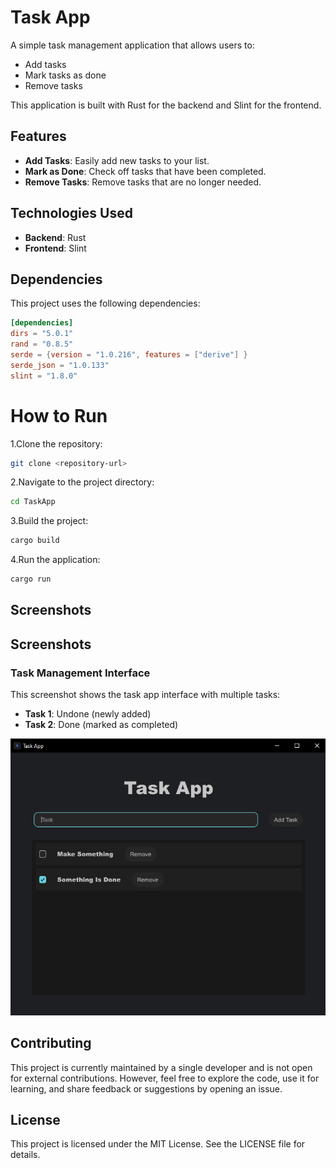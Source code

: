 # Task App

A simple task management application that allows users to:

- Add tasks
- Mark tasks as done
- Remove tasks

This application is built with Rust for the backend and Slint for the frontend.

## Features

- **Add Tasks**: Easily add new tasks to your list.
- **Mark as Done**: Check off tasks that have been completed.
- **Remove Tasks**: Remove tasks that are no longer needed.

## Technologies Used

- **Backend**: Rust
- **Frontend**: Slint

## Dependencies

This project uses the following dependencies:

```toml
[dependencies]
dirs = "5.0.1"
rand = "0.8.5"
serde = {version = "1.0.216", features = ["derive"] }
serde_json = "1.0.133"
slint = "1.8.0"
```

# How to Run

1.Clone the repository:

```bash
git clone <repository-url>
```

2.Navigate to the project directory:

```bash
cd TaskApp
```

3.Build the project:
```bash
cargo build
```
4.Run the application:
```bash
cargo run
```

## Screenshots

## Screenshots

### Task Management Interface
This screenshot shows the task app interface with multiple tasks:
- **Task 1**: Undone (newly added)
- **Task 2**: Done (marked as completed)

![Task Management Interface](interface_screenshot.png)



## Contributing

This project is currently maintained by a single developer and is not open for external contributions. However, feel free to explore the code, use it for learning, and share feedback or suggestions by opening an issue.

## License

This project is licensed under the MIT License. See the LICENSE file for details.